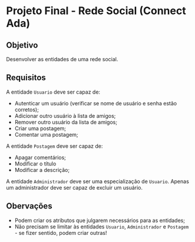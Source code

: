 # Projeto Final - Rede Social (Connect Ada)

## Objetivo

Desenvolver as entidades de uma rede social.

## Requisitos

A entidade `Usuario` deve ser capaz de:

- Autenticar um usuário (verificar se nome de usuário e senha estão corretos);
- Adicionar outro usuário à lista de amigos;
- Remover outro usuário da lista de amigos;
- Criar uma postagem;
- Comentar uma postagem;

A entidade `Postagem` deve ser capaz de:

- Apagar comentários;
- Modificar o título
- Modificar a descrição;

A entidade `Administrador` deve ser uma especialização de `Usuario`. Apenas um administrador deve ser capaz de excluir um usuário.

## Obervações

- Podem criar os atributos que julgarem necessários para as entidades;
- Não precisam se limitar às entidades `Usuario`, `Administrador` e `Postagem` - se fizer sentido, podem criar outras!

